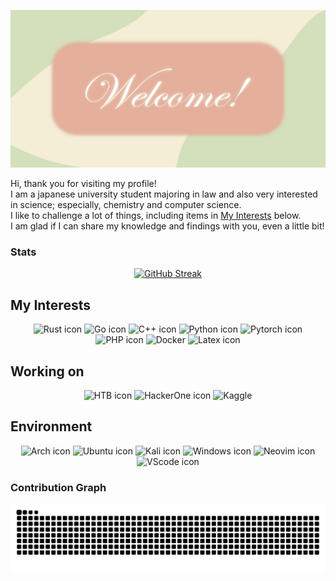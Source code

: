 ![banner](https://github.com/UTshion/UTshion/blob/main/img/banner.png)

Hi, thank you for visiting my profile!<br>
I am a japanese university student majoring in law and also very interested in science; especially, chemistry and computer science.<br>
I like to challenge a lot of things, including items in [My Interests](#my-interests) below.<br>
I am glad if I can share my knowledge and findings with you, even a little bit!

### Stats

<!--
<img src="https://github-readme-streak-stats.herokuapp.com/?user=UTshion&theme=radical" />
-->


<div align="center">

[![GitHub Streak](https://streak-stats.demolab.com?user=UTshion&theme=horizon&border_radius=5)](https://git.io/streak-stats)

</div>

## My Interests

<p align="center">

<img alt="Rust icon" src="https://img.shields.io/badge/Rust-%23000000?style=for-the-badge&logo=rust&logoColor=white">

<img alt="Go icon" src="https://img.shields.io/badge/Go-%2300ADD8?style=for-the-badge&logo=go&logoColor=white">

<img alt="C++ icon" src="https://img.shields.io/badge/c%2B%2B-%2300599C?style=for-the-badge&logo=cplusplus&logoColor=white">

<img alt="Python icon" src="https://img.shields.io/badge/Python-%233776AB?style=for-the-badge&logo=python&logoColor=white">

<img alt="Pytorch icon" src="https://img.shields.io/badge/Pytorch-%23EE4C2C?style=for-the-badge&logo=python&logoColor=white">

<img alt="PHP icon" src="https://img.shields.io/badge/PHP-%23777BB4?style=for-the-badge&logo=php&logoColor=white">

<img alt="Docker" src="https://img.shields.io/badge/Docker-%232496ED?style=for-the-badge&logo=docker&logoColor=white">

<img alt="Latex icon" src="https://img.shields.io/badge/Latex-%23008080?style=for-the-badge&logo=latex&logoColor=white">



</p>

## Working on

<p align="center">

<img alt="HTB icon" src="https://img.shields.io/badge/Hack_The_Box-%239FEF00?style=for-the-badge&logo=hackthebox&logoColor=white">

<img alt="HackerOne icon" src="https://img.shields.io/badge/Hacker_One-%23494649?style=for-the-badge&logo=hackerone&logoColor=white">

<img alt="Kaggle" src="https://img.shields.io/badge/Kaggle-%2320BEFF?style=for-the-badge&logo=kaggle&logoColor=white">

</p>

## Environment

<p align="center">

<img alt="Arch icon" src="https://img.shields.io/badge/Arch_linux-%232a2a2a?style=for-the-badge&logo=archlinux&logoColor=%#1793D1">

<img alt="Ubuntu icon" src="https://img.shields.io/badge/Ubuntu-%232a2a2a?style=for-the-badge&logo=ubuntu&logoColor=%23E95420">

<img alt="Kali icon" src="https://img.shields.io/badge/kali_linux-%232a2a2a?style=for-the-badge&logo=kalilinux&logoColor=%23557C94">

<img alt="Windows icon" src="https://img.shields.io/badge/Windows-%232a2a2a?style=for-the-badge&logo=windows11&logoColor=%23557C94">

<img alt="Neovim icon" src="https://img.shields.io/badge/Neovim-gray?style=for-the-badge&logo=neovim&logoColor=%2357A143">
<img alt="VScode icon" src="https://img.shields.io/badge/VScode-gray?style=for-the-badge&logo=visualstudiocode&logoColor=%23007ACC">

</p>

### Contribution Graph

<picture>
	  <source media="(prefers-color-scheme: dark)" srcset="https://raw.githubusercontent.com/UTshion/UTshion/output/github-contribution-grid-snake-dark.svg">
  <source media="(prefers-color-scheme: light)" srcset="https://raw.githubusercontent.com/UTshion/UTshion/output/github-contribution-grid-snake.svg">
  <img alt="github contribution grid snake animation" src="https://raw.githubusercontent.com/UTshion/UTshion/output/github-contribution-grid-snake.svg">
</picture>
